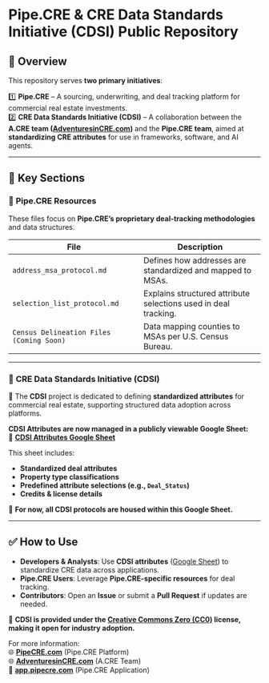 # Pipe.CRE & CRE Data Standards Initiative (CDSI) Public Repository

## 📌 Overview
This repository serves **two primary initiatives**:  

1️⃣ **Pipe.CRE** – A sourcing, underwriting, and deal tracking platform for commercial real estate investments.  
2️⃣ **CRE Data Standards Initiative (CDSI)** – A collaboration between the **A.CRE team ([AdventuresinCRE.com](https://www.adventuresincre.com))** and the **Pipe.CRE team**, aimed at **standardizing CRE attributes** for use in frameworks, software, and AI agents.  

---

## 📂 Key Sections

### 🔹 **Pipe.CRE Resources**
These files focus on **Pipe.CRE’s proprietary deal-tracking methodologies** and data structures.

| **File** | **Description** |
|----------|---------------|
| `address_msa_protocol.md` | Defines how addresses are standardized and mapped to MSAs. |
| `selection_list_protocol.md` | Explains structured attribute selections used in deal tracking. |
| `Census Delineation Files (Coming Soon)` | Data mapping counties to MSAs per U.S. Census Bureau. |

---

### 🔹 **CRE Data Standards Initiative (CDSI)**
📍 The **CDSI** project is dedicated to defining **standardized attributes** for commercial real estate, supporting structured data adoption across platforms.  

**CDSI Attributes are now managed in a publicly viewable Google Sheet:**  
🔗 **[CDSI Attributes Google Sheet](https://docs.google.com/spreadsheets/d/1U7rQXOVtxO5o12A_n8ILGSXrY5R99MMpb8txbisstGc/edit?usp=sharing)**  

This sheet includes:
- **Standardized deal attributes**  
- **Property type classifications**  
- **Predefined attribute selections (e.g., `Deal_Status`)**  
- **Credits & license details**  

📌 **For now, all CDSI protocols are housed within this Google Sheet.**  

---

## ✅ How to Use
- **Developers & Analysts**: Use **CDSI attributes** ([Google Sheet](https://docs.google.com/spreadsheets/d/1U7rQXOVtxO5o12A_n8ILGSXrY5R99MMpb8txbisstGc/edit?usp=sharing)) to standardize CRE data across applications.  
- **Pipe.CRE Users**: Leverage **Pipe.CRE-specific resources** for deal tracking.  
- **Contributors**: Open an **Issue** or submit a **Pull Request** if updates are needed.  

📌 **CDSI is provided under the [Creative Commons Zero (CC0)](https://creativecommons.org/publicdomain/zero/1.0/) license, making it open for industry adoption.**  

For more information:  
🌐 **[PipeCRE.com](https://PipeCRE.com)** (Pipe.CRE Platform)  
🌐 **[AdventuresinCRE.com](https://www.adventuresincre.com)** (A.CRE Team)  
🚀 **[app.pipecre.com](https://app.pipecre.com)** (Pipe.CRE Application)  

